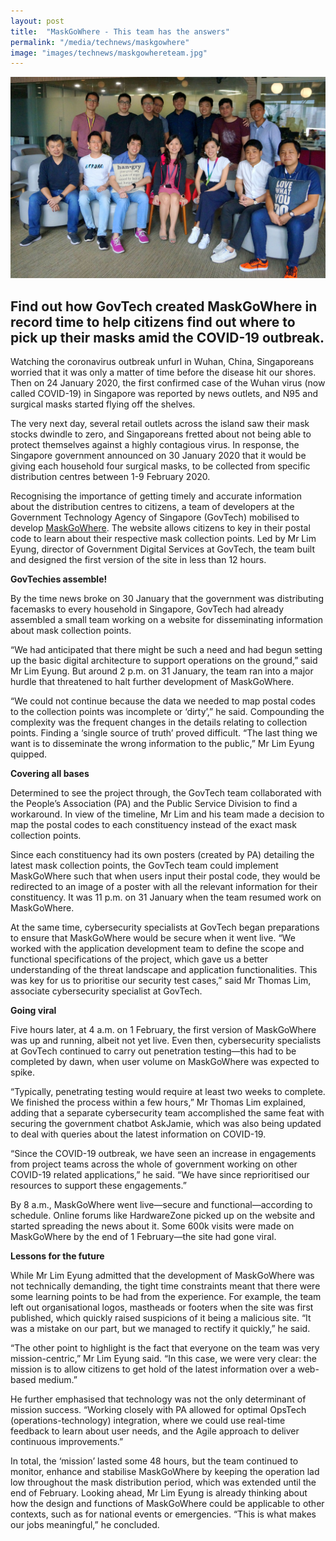 ```yaml
---
layout: post
title:  "MaskGoWhere - This team has the answers"
permalink: "/media/technews/maskgowhere"
image: "images/technews/maskgowhereteam.jpg"
---
```


![The GovTech MaskGoWhere team](/images/technews/maskgowhereteam.jpg)

Find out how GovTech created MaskGoWhere in record time to help citizens find out where to pick up their masks amid the COVID-19 outbreak.
---
 
Watching the coronavirus outbreak unfurl in Wuhan, China, Singaporeans worried that it was only a matter of time before the disease hit our shores. Then on 24 January 2020, the first confirmed case of the Wuhan virus (now called COVID-19) in Singapore was reported by news outlets, and N95 and surgical masks started flying off the shelves.

The very next day, several retail outlets across the island saw their mask stocks dwindle to zero, and Singaporeans fretted about not being able to protect themselves against a highly contagious virus. In response, the Singapore government announced on 30 January 2020 that it would be giving each household four surgical masks, to be collected from specific distribution centres between 1-9 February 2020. 

Recognising the importance of getting timely and accurate information about the distribution centres to citizens, a team of developers at the Government Technology Agency of Singapore (GovTech) mobilised to develop [MaskGoWhere](https://www.maskgowhere.gov.sg). The website allows citizens to key in their postal code to learn about their respective mask collection points. Led by Mr Lim Eyung, director of Government Digital Services at GovTech, the team built and designed the first version of the site in less than 12 hours.


**GovTechies assemble!**

By the time news broke on 30 January that the government was distributing facemasks to every household in Singapore, GovTech had already assembled a small team working on a website for disseminating information about mask collection points. 

“We had anticipated that there might be such a need and had begun setting up the basic digital architecture to support operations on the ground,” said Mr Lim Eyung. But around 2 p.m. on 31 January, the team ran into a major hurdle that threatened to halt further development of MaskGoWhere.

“We could not continue because the data we needed to map postal codes to the collection points was incomplete or ‘dirty’,” he said. Compounding the complexity was the frequent changes in the details relating to collection points. Finding a ‘single source of truth’ proved difficult. “The last thing we want is to disseminate the wrong information to the public,” Mr Lim Eyung quipped. 


**Covering all bases**

Determined to see the project through, the GovTech team collaborated with the People’s Association (PA) and the Public Service Division to find a workaround. In view of the timeline, Mr Lim and his team made a decision to map the postal codes to each constituency instead of the exact mask collection points.

Since each constituency had its own posters (created by PA) detailing the latest mask collection points, the GovTech team could implement MaskGoWhere such that when users input their postal code, they would be redirected to an image of a poster with all the relevant information for their constituency. It was 11 p.m. on 31 January when the team resumed work on MaskGoWhere. 

At the same time, cybersecurity specialists at GovTech began preparations to ensure that MaskGoWhere would be secure when it went live. “We worked with the application development team to define the scope and functional specifications of the project, which gave us a better understanding of the threat landscape and application functionalities. This was key for us to prioritise our security test cases,” said Mr Thomas Lim, associate cybersecurity specialist at GovTech.


**Going viral**

Five hours later, at 4 a.m. on 1 February, the first version of MaskGoWhere was up and running, albeit not yet live. Even then, cybersecurity specialists at GovTech continued to carry out penetration testing—this had to be completed by dawn, when user volume on MaskGoWhere was expected to spike. 

“Typically, penetrating testing would require at least two weeks to complete. We finished the process within a few hours,” Mr Thomas Lim explained, adding that a separate cybersecurity team accomplished the same feat with securing the government chatbot AskJamie, which was also being updated to deal with queries about the latest information on COVID-19. 

“Since the COVID-19 outbreak, we have seen an increase in engagements from project teams across the whole of government working on other COVID-19 related applications,” he said. “We have since reprioritised our resources to support these engagements.”

By 8 a.m., MaskGoWhere went live—secure and functional—according to schedule. Online forums like HardwareZone picked up on the website and started spreading the news about it. Some 600k visits were made on MaskGoWhere by the end of 1 February—the site had gone viral. 


**Lessons for the future**

While Mr Lim Eyung admitted that the development of MaskGoWhere was not technically demanding, the tight time constraints meant that there were some learning points to be had from the experience. For example, the team left out organisational logos, mastheads or footers when the site was first published, which quickly raised suspicions of it being a malicious site. “It was a mistake on our part, but we managed to rectify it quickly,” he said.

“The other point to highlight is the fact that everyone on the team was very mission-centric,” Mr Lim Eyung said. “In this case, we were very clear: the mission is to allow citizens to get hold of the latest information over a web-based medium.”

He further emphasised that technology was not the only determinant of mission success. “Working closely with PA allowed for optimal OpsTech (operations-technology) integration, where we could use real-time feedback to learn about user needs, and the Agile approach to deliver continuous improvements.”

In total, the ‘mission’ lasted some 48 hours, but the team continued to monitor, enhance and stabilise MaskGoWhere by keeping the operation lad low throughout the mask distribution period, which was extended until the end of February. Looking ahead, Mr Lim Eyung is already thinking about how the design and functions of MaskGoWhere could be applicable to other contexts, such as for national events or emergencies. “This is what makes our jobs meaningful,” he concluded.

